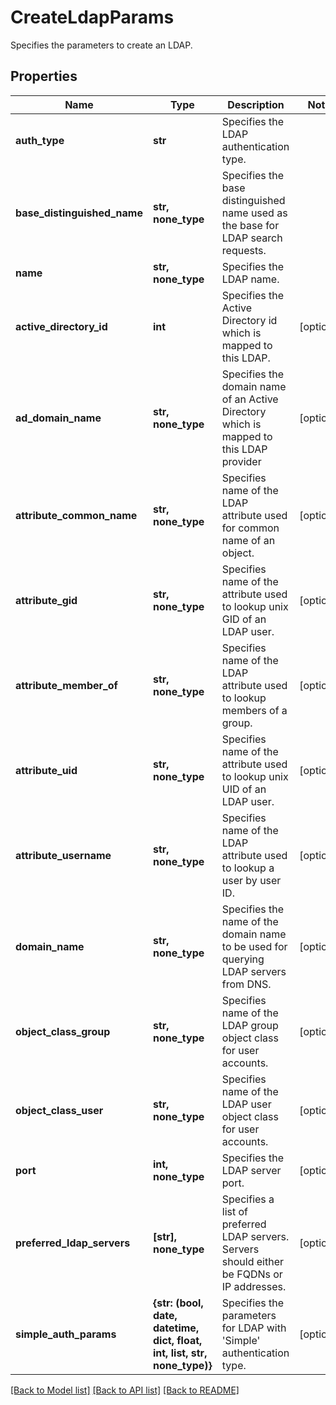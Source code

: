 # CreateLdapParams

Specifies the parameters to create an LDAP.

## Properties
Name | Type | Description | Notes
------------ | ------------- | ------------- | -------------
**auth_type** | **str** | Specifies the LDAP authentication type. | 
**base_distinguished_name** | **str, none_type** | Specifies the base distinguished name used as the base for LDAP search requests. | 
**name** | **str, none_type** | Specifies the LDAP name. | 
**active_directory_id** | **int** | Specifies the Active Directory id which is mapped to this LDAP. | [optional] 
**ad_domain_name** | **str, none_type** | Specifies the domain name of an Active Directory which is mapped to this LDAP provider | [optional] 
**attribute_common_name** | **str, none_type** | Specifies name of the LDAP attribute used for common name of an object. | [optional] 
**attribute_gid** | **str, none_type** | Specifies name of the attribute used to lookup unix GID of an LDAP user. | [optional] 
**attribute_member_of** | **str, none_type** | Specifies name of the LDAP attribute used to lookup members of a group. | [optional] 
**attribute_uid** | **str, none_type** | Specifies name of the attribute used to lookup unix UID of an LDAP user. | [optional] 
**attribute_username** | **str, none_type** | Specifies name of the LDAP attribute used to lookup a user by user ID. | [optional] 
**domain_name** | **str, none_type** | Specifies the name of the domain name to be used for querying LDAP servers from DNS. | [optional] 
**object_class_group** | **str, none_type** | Specifies name of the LDAP group object class for user accounts. | [optional] 
**object_class_user** | **str, none_type** | Specifies name of the LDAP user object class for user accounts. | [optional] 
**port** | **int, none_type** | Specifies the LDAP server port. | [optional] 
**preferred_ldap_servers** | **[str], none_type** | Specifies a list of preferred LDAP servers. Servers should either be FQDNs or IP addresses. | [optional] 
**simple_auth_params** | **{str: (bool, date, datetime, dict, float, int, list, str, none_type)}** | Specifies the parameters for LDAP with &#39;Simple&#39; authentication type. | [optional] 

[[Back to Model list]](../README.md#documentation-for-models) [[Back to API list]](../README.md#documentation-for-api-endpoints) [[Back to README]](../README.md)


